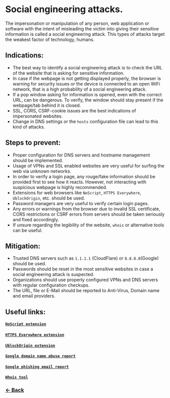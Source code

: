 # Social engineering attacks.
The impersonation or manipulation of any person, web application or software with the intent of misleading the victim into giving their sensitive information is called a social engineering attack. This types of attacks target the weakest factor of technology, humans.

## Indications:
- The best way to identify a social engineering attack is to check the URL of the website that is asking for sensitive information.
- In case if the webpage is not getting displayed properly, the browser is warning for security issues or the device is connected to an open WiFi network, that is a high probability of a social engineering attack.
- If a pop window asking for information is opened, even with the correct URL, can be dangerous. To verify, the window should stay present if the webpage/tab behind it is closed.
- SSL, CORS, CSRF-cookie issues are the best indications of impersonated websites.
- Change in DNS settings or the `hosts` configuration file can lead to this kind of attacks.

## Steps to prevent:
- Proper configuration for DNS servers and hostname management should be implemented.
- Usage of VPNs and SSL enabled websites are very useful for surfing the web via unknown networks.
- In order to verify a login page, any rouge/fake information should be provided first to see how it reacts. However, not interacting with suspicious webpage is highly recommended.
- Extensions for web browsers like `NoScript`, `HTTPS Everywhere`, `UblockOrigin`, etc. should be used.
- Password managers are very useful to verify certain login pages.
- Any errors or warnings from the browser due to invalid SSL certificate, CORS restrictions or CSRF errors from servers should be taken seriously and fixed accordingly.
- If unsure regarding the legibility of the website, `whois` or alternative tools can be useful.

## Mitigation:
- Trusted DNS servers such as `1.1.1.1` (CloudFlare) or `8.8.8.8`(Google) should be used.
- Passwords should be reset in the most sensitive websites in case a social engineering attack is suspected.
- Organizations should use properly configured VPNs and DNS servers with regular configuration checkups.
- The URL, file or E-Mail should be reported to Anti-Virus, Domain name and email providers.

## Useful links:
#### [`NoScript extension`](https://noscript.net/)
#### [`HTTPS Everywhere extension`](https://www.eff.org/https-everywhere)
#### [`UblockOrigin extension`](https://ublockorigin.com/)
#### [`Google domain name abuse report`](https://support.google.com/domains/answer/10093434?hl=en )
#### [`Google phishing email report`](https://support.google.com/mail/answer/8253?hl=en)
#### [`Whois tool`](https://who.is/)

### [← Back](index.md)
